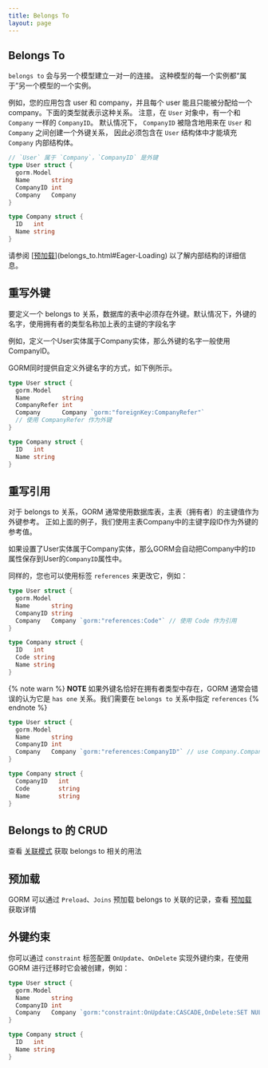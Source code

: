 ```yaml
---
title: Belongs To
layout: page
---
```


## Belongs To

`belongs to` 会与另一个模型建立一对一的连接。 这种模型的每一个实例都“属于”另一个模型的一个实例。

例如，您的应用包含 user 和 company，并且每个 user 能且只能被分配给一个 company。下面的类型就表示这种关系。 注意，在 `User` 对象中，有一个和 `Company` 一样的 `CompanyID`。 默认情况下， `CompanyID` 被隐含地用来在 `User` 和 `Company` 之间创建一个外键关系， 因此必须包含在 `User` 结构体中才能填充 `Company` 内部结构体。

```go
// `User` 属于 `Company`，`CompanyID` 是外键
type User struct {
  gorm.Model
  Name      string
  CompanyID int
  Company   Company
}

type Company struct {
  ID   int
  Name string
}
```

请参阅 [[预加载](belongs_to.html#预加载)](belongs_to.html#Eager-Loading) 以了解内部结构的详细信息。

## 重写外键

要定义一个 belongs to 关系，数据库的表中必须存在外键。默认情况下，外键的名字，使用拥有者的类型名称加上表的主键的字段名字

例如，定义一个User实体属于Company实体，那么外键的名字一般使用CompanyID。

GORM同时提供自定义外键名字的方式，如下例所示。

```go
type User struct {
  gorm.Model
  Name         string
  CompanyRefer int
  Company      Company `gorm:"foreignKey:CompanyRefer"`
  // 使用 CompanyRefer 作为外键
}

type Company struct {
  ID   int
  Name string
}
```

## 重写引用

对于 belongs to 关系，GORM 通常使用数据库表，主表（拥有者）的主键值作为外键参考。 正如上面的例子，我们使用主表Company中的主键字段ID作为外键的参考值。

如果设置了User实体属于Company实体，那么GORM会自动把Company中的`ID`属性保存到User的`CompanyID`属性中。

同样的，您也可以使用标签 `references` 来更改它，例如：

```go
type User struct {
  gorm.Model
  Name      string
  CompanyID string
  Company   Company `gorm:"references:Code"` // 使用 Code 作为引用
}

type Company struct {
  ID   int
  Code string
  Name string
}
```

{% note warn %}
**NOTE** 如果外键名恰好在拥有者类型中存在，GORM 通常会错误的认为它是 `has one` 关系。我们需要在 `belongs to` 关系中指定 `references`
{% endnote %}

```go
type User struct {
  gorm.Model
  Name      string
  CompanyID int
  Company   Company `gorm:"references:CompanyID"` // use Company.CompanyID as references
}

type Company struct {
  CompanyID   int
  Code        string
  Name        string
}
```

## Belongs to 的 CRUD

查看 [关联模式](associations.html#Association-Mode) 获取 belongs to 相关的用法

## 预加载

GORM 可以通过 `Preload`、`Joins` 预加载 belongs to 关联的记录，查看 [预加载](preload.html) 获取详情

## 外键约束

你可以通过 `constraint` 标签配置 `OnUpdate`、`OnDelete` 实现外键约束，在使用 GORM 进行迁移时它会被创建，例如：

```go
type User struct {
  gorm.Model
  Name      string
  CompanyID int
  Company   Company `gorm:"constraint:OnUpdate:CASCADE,OnDelete:SET NULL;"`
}

type Company struct {
  ID   int
  Name string
}
```
